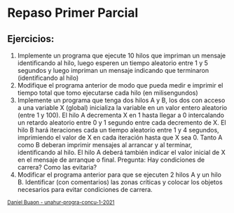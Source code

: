 # Repaso Primer Parcial

## Ejercicios:

1. Implemente un programa que ejecute 10 hilos que impriman un mensaje identificando al hilo, luego esperen un tiempo aleatorio entre 1 y 5 segundos y luego impriman un mensaje indicando que terminaron (identificando al hilo)
2. Modifique el programa anterior de modo que pueda medir e imprimir el tiempo total que tomo ejecutarse cada hilo (en milisengundos)
3. Implemente un programa que tenga dos hilos A y B, los dos con acceso a una variable X (global) inicializa la variable en un valor entero aleatorio (entre 1 y 100). El hilo A decrementa X en 1 hasta llegar a 0 intercalando un retardo aleatorio entre 0 y 1 segundo entre cada decremento de X.
   El hilo B hará iteraciones cada un tiempo aleatorio entre 1 y 4 segundos, imprimiendo el valor de X en cada iteración hasta que X sea 0.
   Tanto A como B deberan imprimir mensajes al arrancar y al terminar, identificando al hilo.
   El hilo A deberá también indicar el valor inicial de X en el mensaje de arranque o final.
   Pregunta: Hay condiciones de carrera? Como las evitaria?
4. Modificar el programa anterior para que se ejecuten 2 hilos A y un hilo B. Identificar (con comentarios) las zonas críticas y colocar los objetos necesarios para evitar condiciones de carrera.




<sub>[Daniel Buaon - unahur-progra-concu-1-2021](https://github.com/unahur-progra-concu-1-2021)</sub>
